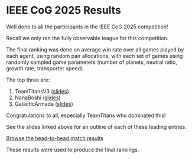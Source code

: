 # IEEE CoG 2025 Results

Well done to all the participants in the IEEE CoG 2025 competition!

Recall we only ran the fully observable league for this competition.

The final ranking was done on average win rate over all games played by each agent, using random pair allocations,
with each set of games using randomly sampled game parameters (number of planets, neutral ratio, growth rate, transporter speed).

The top three are:

1. TeamTitansV3 ([slides](../slides/ieee-cog-2025/TeamTitansSlides.pdf))
2. NanaBoshi ([slides](../slides/ieee-cog-2025/NanaBoshiSlides.pdf))
3. GalacticArmada ([slides](../slides/ieee-cog-2025/llamea-agent.pdf))

Congratulations to all, especially TeamTitans who dominated this!

See the slides linked above for an outline of each of these leading entries.

[Browse the head-to-head match results](../results/ieee-cog-2025/league_matchups.md)

These results were used to produce the final rankings.
